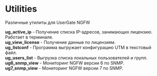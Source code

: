 # Utilities
Различные утилиты для UserGate NGFW

<b>ug_active_ip</b> - Получение списка IP-адресов, занимающих лицензию. Работает в терминале.<br>
<b>ug_view_license</b> - Получение данные по лицензиям.<br>
<b>ug_listconf</b> - Программа выгружает конфигурацию UTM в текстовый файл.<br>
<b>ug_users_list</b> - Выгрузка списка локальных пользователей и групп.<br>
<b>ug6_snmp_view</b> - Мониторинг NGFW версии 6 по SNMP.<br>
<b>ug7_snmp_view</b> - Мониторинг NGFW версии 7 по SNMP.<br>
